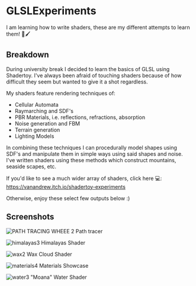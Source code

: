 # GLSLExperiments
I am learning how to write shaders, these are my different attempts to learn them! 🎨🖌️

Breakdown
-

During university break I decided to learn the basics of GLSL using Shadertoy. I've always been afraid of touching shaders because of how difficult they seem but wanted to give it a shot regardless.

My shaders feature rendering techniques of:
- Cellular Automata
- Raymarching and SDF's
- PBR Materials, i.e. reflections, refractions, absorption
- Noise generation and FBM
- Terrain generation
- Lighting Models

In combining these techniques I can procedurally model shapes using SDF's and manipulate them in simple ways using said shapes and noise. I've written shaders using these methods which construct mountains, seaside scapes, etc.

If you'd like to see a much wider array of shaders, click here 💻:
https://vanandrew.itch.io/shadertoy-experiments

Otherwise, enjoy these select few outputs below :)

## Screenshots

![PATH TRACING WHEEE 2](https://user-images.githubusercontent.com/53636492/164870221-0665b59c-0805-465f-81df-d70723417911.PNG)
Path tracer

![himalayas3](https://user-images.githubusercontent.com/53636492/147462495-edb3c259-0360-45ca-b679-c38f246645ee.PNG)
Himalayas Shader

![wax2](https://user-images.githubusercontent.com/53636492/155046894-ee422cff-41ec-4d11-8331-4e1127255b37.png)
Wax Cloud Shader

![materials4](https://user-images.githubusercontent.com/53636492/147462510-b10974a0-bcde-4b54-afa4-ca60c4ef8af9.PNG)
Materials Showcase

![water3](https://user-images.githubusercontent.com/53636492/147462525-fc9156e8-a619-447b-bd16-bfa36a42e242.png)
"Moana" Water Shader



